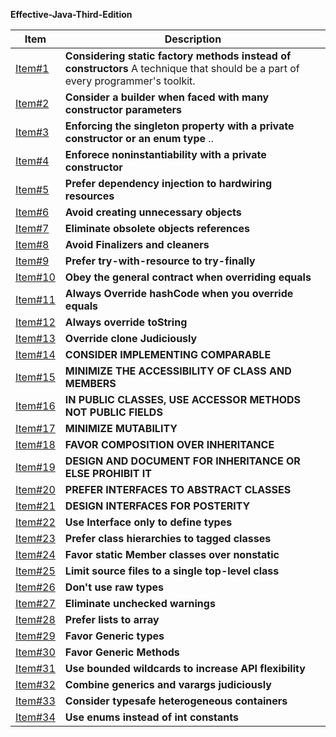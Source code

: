 **Effective-Java-Third-Edition**

| Item | Description |
| --- | ---------- |
| [Item#1](https://github.com/ibrahimAlii/EffectiveJava3rd/tree/master/src/Item01) | **Considering static factory methods instead of constructors** A technique that should be a part of every programmer's toolkit. |
| [Item#2](https://github.com/ibrahimAlii/EffectiveJava3rd/tree/master/src/Item02) | **Consider a builder when faced with many constructor parameters** | 
| [Item#3](https://github.com/ibrahimAlii/EffectiveJava3rd/tree/master/src/Item03) | **Enforcing the singleton property with a private constructor or an enum type** .. |
| [Item#4](https://github.com/ibrahimAlii/EffectiveJava3rd/tree/master/src/Item04) | **Enforece noninstantiability with a private constructor** |
| [Item#5](https://github.com/ibrahimAlii/EffectiveJava3rd/tree/master/src/Item05) | **Prefer dependency injection to hardwiring resources** |
| [Item#6](https://github.com/ibrahimAlii/EffectiveJava3rd/tree/master/src/Item06) | **Avoid creating unnecessary objects** |
| [Item#7](https://github.com/ibrahimAlii/EffectiveJava3rd/tree/master/src/Item07) | **Eliminate obsolete objects references** | 
| [Item#8](https://github.com/ibrahimAlii/EffectiveJava3rd/tree/master/src/Item08) | **Avoid Finalizers and cleaners** |
| [Item#9](https://github.com/ibrahimAlii/EffectiveJava3rd/tree/master/src/Item09) | **Prefer try-with-resource to try-finally** |
| [Item#10](https://github.com/ibrahimAlii/EffectiveJava3rd/tree/master/src/Item10) | **Obey the general contract when overriding equals** |
| [Item#11](https://github.com/ibrahimAlii/EffectiveJava3rd/tree/master/src/Item11) | **Always Override hashCode when you override equals** |
| [Item#12](https://github.com/ibrahimAlii/EffectiveJava3rd/tree/master/src/Item12) | **Always override toString** |
| [Item#13](https://github.com/ibrahimAlii/EffectiveJava3rd/tree/master/src/Item13) | **Override clone Judiciously** |
| [Item#14](https://github.com/ibrahimAlii/EffectiveJava3rd/tree/master/src/Item14) | **CONSIDER IMPLEMENTING COMPARABLE** |
| [Item#15](https://github.com/ibrahimAlii/EffectiveJava3rd/tree/master/src/Item15) | **MINIMIZE THE ACCESSIBILITY OF CLASS AND MEMBERS** |
| [Item#16](https://github.com/ibrahimAlii/EffectiveJava3rd/tree/master/src/Item16) | **IN PUBLIC CLASSES, USE ACCESSOR METHODS NOT PUBLIC FIELDS** |
| [Item#17](https://github.com/ibrahimAlii/EffectiveJava3rd/tree/master/src/Item17) | **MINIMIZE MUTABILITY** |
| [Item#18](https://github.com/ibrahimAlii/EffectiveJava3rd/tree/master/src/Item18) | **FAVOR COMPOSITION OVER INHERITANCE** |
| [Item#19](https://github.com/ibrahimAlii/EffectiveJava3rd/tree/master/src/Item19) | **DESIGN AND DOCUMENT FOR INHERITANCE OR ELSE PROHIBIT IT** |
| [Item#20](https://github.com/ibrahimAlii/EffectiveJava3rd/tree/master/src/Item20) | **PREFER INTERFACES TO ABSTRACT CLASSES** |
| [Item#21](https://github.com/ibrahimAlii/EffectiveJava3rd/tree/master/src/Item21) | **DESIGN INTERFACES FOR POSTERITY** |
| [Item#22](https://github.com/ibrahimAlii/EffectiveJava3rd/tree/master/src/Item22) | **Use Interface only to define types** |
| [Item#23](https://github.com/ibrahimAlii/EffectiveJava3rd/tree/master/src/Item23) | **Prefer class hierarchies to tagged classes** |
| [Item#24](https://github.com/ibrahimAlii/EffectiveJava3rd/tree/master/src/Item24) | **Favor static Member classes over nonstatic** |
| [Item#25](https://github.com/ibrahimAlii/EffectiveJava3rd/tree/master/src/Item25) | **Limit source files to a single top-level class** |
| [Item#26](https://github.com/ibrahimAlii/EffectiveJava3rd/tree/master/src/Item26) | **Don't use raw types** |
| [Item#27](https://github.com/ibrahimAlii/EffectiveJava3rd/tree/master/src/Item27) | **Eliminate unchecked warnings** |
| [Item#28](https://github.com/ibrahimAlii/EffectiveJava3rd/tree/master/src/Item28) | **Prefer lists to array** |
| [Item#29](https://github.com/ibrahimAlii/EffectiveJava3rd/tree/master/src/Item29) | **Favor Generic types** |
| [Item#30](https://github.com/ibrahimAlii/EffectiveJava3rd/tree/master/src/Item30) | **Favor Generic Methods** |
| [Item#31](https://github.com/ibrahimAlii/EffectiveJava3rd/tree/master/src/Item31) | **Use bounded wildcards to increase API flexibility** |
| [Item#32](https://github.com/ibrahimAlii/EffectiveJava3rd/tree/master/src/Item32) | **Combine generics and varargs judiciously** |
| [Item#33](https://github.com/ibrahimAlii/EffectiveJava3rd/tree/master/src/Item33) | **Consider typesafe heterogeneous containers** |
| [Item#34](https://github.com/ibrahimAlii/EffectiveJava3rd/tree/master/src/Item34) | **Use enums instead of int constants** |

